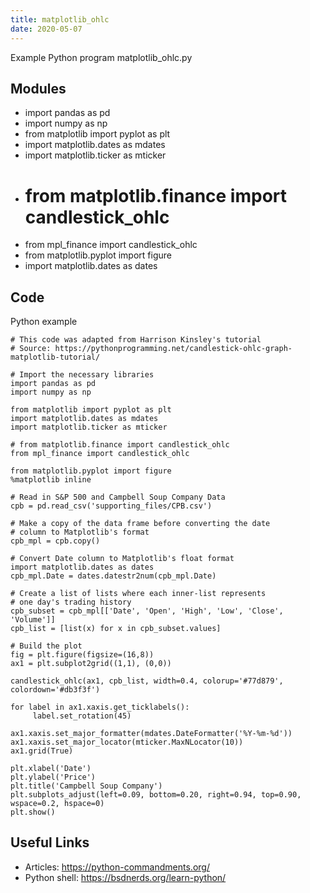 ```yaml
---
title: matplotlib_ohlc
date: 2020-05-07
---
```

Example Python program matplotlib_ohlc.py

## Modules

* import pandas as pd
* import numpy as np
* from matplotlib import pyplot as plt
* import matplotlib.dates as mdates
* import matplotlib.ticker as mticker
* # from matplotlib.finance import candlestick_ohlc
* from mpl_finance import candlestick_ohlc
* from matplotlib.pyplot import figure
* import matplotlib.dates as dates

## Code

Python example

    # This code was adapted from Harrison Kinsley's tutorial
    # Source: https://pythonprogramming.net/candlestick-ohlc-graph-matplotlib-tutorial/
    
    # Import the necessary libraries
    import pandas as pd
    import numpy as np
    
    from matplotlib import pyplot as plt
    import matplotlib.dates as mdates
    import matplotlib.ticker as mticker
    
    # from matplotlib.finance import candlestick_ohlc
    from mpl_finance import candlestick_ohlc
    
    from matplotlib.pyplot import figure
    %matplotlib inline
    
    # Read in S&P 500 and Campbell Soup Company Data
    cpb = pd.read_csv('supporting_files/CPB.csv')
    
    # Make a copy of the data frame before converting the date
    # column to Matplotlib's format
    cpb_mpl = cpb.copy()
    
    # Convert Date column to Matplotlib's float format
    import matplotlib.dates as dates
    cpb_mpl.Date = dates.datestr2num(cpb_mpl.Date)
    
    # Create a list of lists where each inner-list represents
    # one day's trading history
    cpb_subset = cpb_mpl[['Date', 'Open', 'High', 'Low', 'Close', 'Volume']]
    cpb_list = [list(x) for x in cpb_subset.values]
    
    # Build the plot
    fig = plt.figure(figsize=(16,8))
    ax1 = plt.subplot2grid((1,1), (0,0))
    
    candlestick_ohlc(ax1, cpb_list, width=0.4, colorup='#77d879', colordown='#db3f3f')
    
    for label in ax1.xaxis.get_ticklabels():
         label.set_rotation(45)
    
    ax1.xaxis.set_major_formatter(mdates.DateFormatter('%Y-%m-%d'))
    ax1.xaxis.set_major_locator(mticker.MaxNLocator(10))
    ax1.grid(True)
    
    plt.xlabel('Date')
    plt.ylabel('Price')
    plt.title('Campbell Soup Company')
    plt.subplots_adjust(left=0.09, bottom=0.20, right=0.94, top=0.90, wspace=0.2, hspace=0)
    plt.show()
    

## Useful Links

- Articles: https://python-commandments.org/
- Python shell: https://bsdnerds.org/learn-python/
